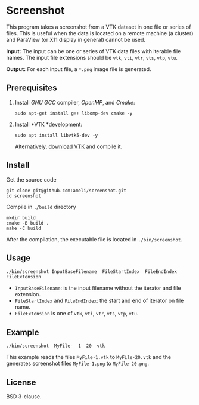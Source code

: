 # Screenshot

This program takes a screenshot from a VTK dataset in one file or series of files. This is useful when the data is located on a remote machine (a cluster) and ParaView (or X11 display in general) cannot be used.

**Input:** The input can be one or series of VTK data files with iterable file names. The input file extensions should be ``vtk``, ``vti``, ``vtr``, ``vts``, ``vtp``, ``vtu``.

**Output:** For each input file, a ``*.png`` image file is generated.

## Prerequisites

1. Install *GNU GCC* compiler, *OpenMP*, and *Cmake*:

       sudo apt-get install g++ libomp-dev cmake -y

2. Install *VTK *development:

       sudo apt install libvtk5-dev -y

   Alternatively, [download VTK](https://vtk.org/download/) and compile it.

## Install

Get the source code

    git clone git@github.com:ameli/screenshot.git
    cd screenshot
	
Compile in ``./build`` directory

    mkdir build
    cmake -B build .
    make -C build
	
After the compilation, the executable file is located in ``./bin/screenshot``.

## Usage

    ./bin/screenshot InputBaseFilename  FileStartIndex  FileEndIndex FileExtension

* ``InputBaseFilename``: is the input filename without the iterator and file extension.
* ``FileStartIndex`` and ``FileEndIndex``: the start and end of iterator on file name.
* ``FileExtension`` is one of ``vtk``, ``vti``, ``vtr``, ``vts``, ``vtp``, ``vtu``.

## Example

    ./bin/screenshot  MyFile-  1  20  vtk

This example reads the files ``MyFile-1.vtk`` to ``MyFile-20.vtk`` and the generates screenshot files ``MyFile-1.png`` to ``MyFile-20.png``.

## License

BSD 3-clause.
